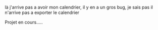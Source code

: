là j'arrive pas a avoir mon calendrier, il y en a un gros bug, je sais pas il n'arrive pas a exporter le calendrier


Projet en cours.....